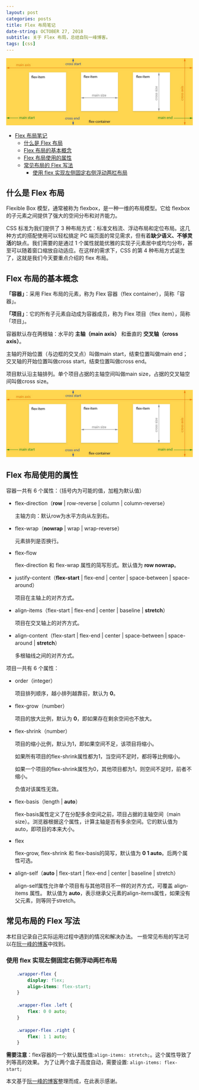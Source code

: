 ```yaml
---
layout: post
categories: posts
title: Flex 布局笔记
date-string: OCTOBER 27, 2018
subtitle: 关于 Flex 布局，总结自阮一峰博客。
tags: [css]
---
```

![$cover](/images/CSS3-Flexbox-Model.jpg)


- [Flex 布局笔记](#flex-%E5%B8%83%E5%B1%80%E7%AC%94%E8%AE%B0)
  - [什么是 Flex 布局](#%E4%BB%80%E4%B9%88%E6%98%AF-flex-%E5%B8%83%E5%B1%80)
  - [Flex 布局的基本概念](#flex-%E5%B8%83%E5%B1%80%E7%9A%84%E5%9F%BA%E6%9C%AC%E6%A6%82%E5%BF%B5)
  - [Flex 布局使用的属性](#flex-%E5%B8%83%E5%B1%80%E4%BD%BF%E7%94%A8%E7%9A%84%E5%B1%9E%E6%80%A7)
  - [常见布局的 Flex 写法](#%E5%B8%B8%E8%A7%81%E5%B8%83%E5%B1%80%E7%9A%84-flex-%E5%86%99%E6%B3%95)
    - [使用 flex 实现左侧固定右侧浮动两栏布局](#%E4%BD%BF%E7%94%A8-flex-%E5%AE%9E%E7%8E%B0%E5%B7%A6%E4%BE%A7%E5%9B%BA%E5%AE%9A%E5%8F%B3%E4%BE%A7%E6%B5%AE%E5%8A%A8%E4%B8%A4%E6%A0%8F%E5%B8%83%E5%B1%80)


## 什么是 Flex 布局

Flexible Box 模型，通常被称为 flexbox，是一种一维的布局模型。它给 flexbox 的子元素之间提供了强大的空间分布和对齐能力。

CSS 标准为我们提供了 3 种布局方式：标准文档流、浮动布局和定位布局。这几种方式的搭配使用可以轻松搞定 PC 端页面的常见需求，但有着**缺少语义、不够灵活**的缺点。我们需要的是通过 1 个属性就能优雅的实现子元素居中或均匀分布，甚至可以随着窗口缩放自动适应。在这样的需求下，CSS 的第 4 种布局方式诞生了，这就是我们今天要重点介绍的 flex 布局。

## Flex 布局的基本概念

**「容器」**：采用 Flex 布局的元素，称为 Flex 容器（flex container），简称「容器」。

**「项目」**：它的所有子元素自动成为容器成员，称为 Flex 项目（flex item），简称「项目」。

容器默认存在两根轴：水平的 **主轴（main axis）** 和垂直的 **交叉轴（cross axis）**。

主轴的开始位置（与边框的交叉点）叫做main start，结束位置叫做main end；交叉轴的开始位置叫做cross start，结束位置叫做cross end。

项目默认沿主轴排列。单个项目占据的主轴空间叫做main size，占据的交叉轴空间叫做cross size。

<center>
  <img src="/images/CSS3-Flexbox-Model.jpg">
</center>

## Flex 布局使用的属性

容器一共有 6 个属性：（括号内为可能的值，加粗为默认值）
 - flex-direction（**row** \| row-reverse \| column \| column-reverse）

    主轴方向：默认row为水平方向从左到右。
 - flex-wrap（**nowrap** \| wrap \| wrap-reverse）

    元素排列是否换行。
 - flex-flow

    flex-direction 和 flex-wrap 属性的简写形式。默认值为 **row nowrap**。
 - justify-content（**flex-start** \| flex-end \| center \| space-between \| space-around）

    项目在主轴上的对齐方式。
 - align-items（flex-start \| flex-end \| center \| baseline \| **stretch**）

    项目在交叉轴上的对齐方式。 
 - align-content（flex-start \| flex-end \| center \| space-between \| space-around \| **stretch**）

    多根轴线之间的对齐方式。

项目一共有 6 个属性：
 - order（integer）

    项目排列顺序，越小排列越靠前，默认为 **0**。
 - flex-grow（number）

    项目的放大比例，默认为 **0**，即如果存在剩余空间也不放大。
 - flex-shrink（number）

    项目的缩小比例，默认为1，即如果空间不足，该项目将缩小。
    
    如果所有项目的flex-shrink属性都为1，当空间不足时，都将等比例缩小。
    
    如果一个项目的flex-shrink属性为0，其他项目都为1，则空间不足时，前者不缩小。
    
    负值对该属性无效。
 - flex-basis（length \| **auto**）

    flex-basis属性定义了在分配多余空间之前，项目占据的主轴空间（main size）。浏览器根据这个属性，计算主轴是否有多余空间。它的默认值为auto，即项目的本来大小。
 - flex

    flex-grow, flex-shrink 和 flex-basis的简写，默认值为 **0 1 auto**。后两个属性可选。
 - align-self（**auto** \| flex-start \| flex-end \| center \| baseline \| stretch）

    align-self属性允许单个项目有与其他项目不一样的对齐方式，可覆盖 align-items 属性。
    默认值为 **auto**，表示继承父元素的align-items属性，如果没有父元素，则等同于stretch。

## 常见布局的 Flex 写法

本栏目记录自己实际运用过程中遇到的情况和解决办法。
一些常见布局的写法可以在[阮一峰的博客](http://www.ruanyifeng.com/blog/2015/07/flex-examples.html)中找到。

### 使用 flex 实现左侧固定右侧浮动两栏布局
```CSS
    .wrapper-flex {
        display: flex;
        align-items: flex-start;
    }

    .wrapper-flex .left {
        flex: 0 0 auto;
    }

    .wrapper-flex .right {
        flex: 1 1 auto;
    }
```
**需要注意**：flex容器的一个默认属性值:`align-items: stretch;`。这个属性导致了列等高的效果。 为了让两个盒子高度自动，需要设置: `align-items: flex-start;`


本文基于[阮一峰的博客](http://www.ruanyifeng.com/blog/2015/07/flex-grammar.html)整理而成，在此表示感谢。
